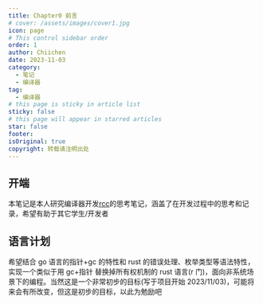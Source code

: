 ```yaml
---
title: Chapter0 前言
# cover: /assets/images/cover1.jpg
icon: page
# This control sidebar order
order: 1
author: Chiichen
date: 2023-11-03
category:
  - 笔记
  - 编译器
tag:
  - 编译器
# this page is sticky in article list
sticky: false
# this page will appear in starred articles
star: false
footer:
isOriginal: true
copyright: 转载请注明出处
---
```


## 开端

本笔记是本人研究编译器开发[rcc](https://github.com/RccCommunity/rcc)的思考笔记，涵盖了在开发过程中的思考和记录，希望有助于其它学生/开发者

## 语言计划

希望结合 go 语言的指针+gc 的特性和 rust 的错误处理、枚举类型等语法特性，实现一个类似于用 gc+指针 替换掉所有权机制的 rust 语言(r 门)，面向非系统场景下的编程。当然这是一个非常初步的目标(写于项目开始 2023/11/03)，可能将来会有所改变，但这是初步的目标，以此为勉励吧
